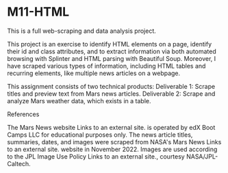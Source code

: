# M11-HTML

This is a full web-scraping and data analysis project. 

This project is an exercise to identify HTML elements on a page, identify their id and class attributes, and to extract information via both automated browsing with Splinter and HTML parsing with Beautiful Soup. Moreover, I have scraped various types of information, including HTML tables and recurring elements, like multiple news articles on a webpage.

This assignment consists of two technical products:
Deliverable 1: Scrape titles and preview text from Mars news articles.
Deliverable 2: Scrape and analyze Mars weather data, which exists in a table.


References

The Mars News website Links to an external site. is operated by edX Boot Camps LLC for educational purposes only. The news article titles, summaries, dates, and images were scraped from NASA's Mars News Links to an external site. website in November 2022. Images are used according to the JPL Image Use Policy Links to an external site., courtesy NASA/JPL-Caltech.
